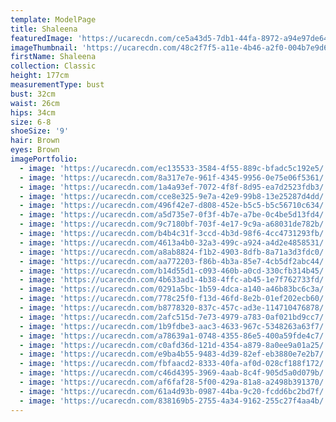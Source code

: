 ```yaml
---
template: ModelPage
title: Shaleena
featuredImage: 'https://ucarecdn.com/ce5a43d5-7db1-44fa-8972-a94e97de6456/'
imageThumbnail: 'https://ucarecdn.com/48c2f7f5-a11e-4b46-a2f0-004b7e9d634a/'
firstName: Shaleena
collection: Classic
height: 177cm
measurementType: bust
bust: 32cm
waist: 26cm
hips: 34cm
size: 6-8
shoeSize: '9'
hair: Brown
eyes: Brown
imagePortfolio:
  - image: 'https://ucarecdn.com/ec135533-3584-4f55-889c-bfadc5c192e5/'
  - image: 'https://ucarecdn.com/8a317e7e-961f-4345-9956-0e75e06f5361/'
  - image: 'https://ucarecdn.com/1a4a93ef-7072-4f8f-8d95-ea7d2523fdb3/'
  - image: 'https://ucarecdn.com/cce8e325-9e7a-42e9-99b8-13e25287d4dd/'
  - image: 'https://ucarecdn.com/496f42e7-d808-452e-b5c5-b5c56710c634/'
  - image: 'https://ucarecdn.com/a5d735e7-0f3f-4b7e-a7be-0c4be5d13fd4/'
  - image: 'https://ucarecdn.com/9c7180bf-703f-4e17-9c9a-a68031de782b/'
  - image: 'https://ucarecdn.com/b4b4c31f-3ccd-4b3d-98f6-4cc4731293fb/'
  - image: 'https://ucarecdn.com/4613a4b0-32a3-499c-a924-a4d2e4858531/'
  - image: 'https://ucarecdn.com/a8ab8824-f1b2-4903-8dfb-8a71a3d3fdc0/'
  - image: 'https://ucarecdn.com/aa772203-f86b-4b3a-85e7-4cb5df2abc44/'
  - image: 'https://ucarecdn.com/b14d55d1-c093-460b-a0cd-330cfb314b45/'
  - image: 'https://ucarecdn.com/4b633ad1-4b38-4ffc-ab45-1e7f762733fd/'
  - image: 'https://ucarecdn.com/0291a5bc-1b59-4dca-a140-a46b83bc6c3a/'
  - image: 'https://ucarecdn.com/778c25f0-f13d-46fd-8e2b-01ef202ecb60/'
  - image: 'https://ucarecdn.com/b8778320-837c-457c-ad3e-114710476878/'
  - image: 'https://ucarecdn.com/2afc515d-7e73-4979-a783-0af021bd9cc7/'
  - image: 'https://ucarecdn.com/1b9fdbe3-aac3-4633-967c-5348263a63f7/'
  - image: 'https://ucarecdn.com/a78639a1-0748-4355-86e5-400a59fde4c7/'
  - image: 'https://ucarecdn.com/c0afd36d-121d-4354-a879-8a0ee9a01a25/'
  - image: 'https://ucarecdn.com/e9ba4b55-9483-4d39-82ef-eb3880e7e2b7/'
  - image: 'https://ucarecdn.com/fbfaacd2-8333-40fa-af0d-028cf188f172/'
  - image: 'https://ucarecdn.com/c46d4395-3969-4aab-8c4f-905d5a0d079b/'
  - image: 'https://ucarecdn.com/af6faf28-5f00-429a-81a8-a2498b391370/'
  - image: 'https://ucarecdn.com/61a4d93b-0987-44ba-9c20-fcdd6bc2bd7f/'
  - image: 'https://ucarecdn.com/838169b5-2755-4a34-9162-255c27f4aa4b/'
---
```


